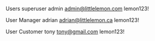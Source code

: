 Users
superuser
admin
admin@littlelemon.com
lemon123!

User Manager
adrian
adrian@littlelemon.ca
lemon123!

User Customer
tony
tony@gmail.com
lemon123!